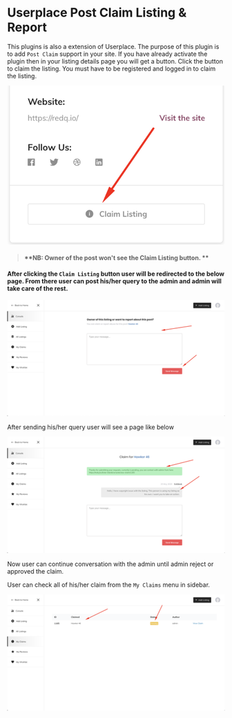 # Userplace Post Claim Listing & Report

This plugins is also a extension of Userplace. The purpose of this plugin is to add `Post Claim` support in your site. If you have already activate the plugin then in your listing details page you will get a button. Click the button to claim the listing. You must have to be registered and logged in to claim the listing.

![](/assets/claim-button.png)

> #### **NB: Owner of the post won't see the Claim Listing button. **

#### After clicking the `Claim Listing` button user will be redirected to the below page. From there user can post his/her query to the admin and admin will take care of the rest.

![](/assets/send-claim-message.png)

After sending his/her query user will see a page like below

![](/assets/claim-conversation.png)

Now user can continue conversation with the admin until admin reject or approved the claim.

User can check all of his/her claim from the `My Claims` menu in sidebar.

![](/assets/claim-list.png)


